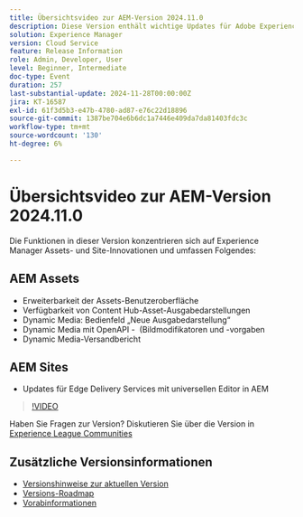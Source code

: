 ```yaml
---
title: Übersichtsvideo zur AEM-Version 2024.11.0
description: Diese Version enthält wichtige Updates für Adobe Experience Manager (AEM) Sites und Assets, einschließlich verbesserter Erweiterbarkeit der Benutzeroberfläche, neuer Ausgabedarstellungsoptionen, erweiterter Bildmodifikatoren und Verbesserungen für Edge Delivery Services mit dem universellen Editor in AEM.
solution: Experience Manager
version: Cloud Service
feature: Release Information
role: Admin, Developer, User
level: Beginner, Intermediate
doc-type: Event
duration: 257
last-substantial-update: 2024-11-28T00:00:00Z
jira: KT-16587
exl-id: 61f3d5b3-e47b-4780-ad87-e76c22d18896
source-git-commit: 1387be704e6b6dc1a7446e409da7da81403fdc3c
workflow-type: tm+mt
source-wordcount: '130'
ht-degree: 6%

---
```


# Übersichtsvideo zur AEM-Version 2024.11.0

Die Funktionen in dieser Version konzentrieren sich auf Experience Manager Assets- und Site-Innovationen und umfassen Folgendes:

## AEM Assets

* Erweiterbarkeit der Assets-Benutzeroberfläche&#x200B;
* Verfügbarkeit von Content Hub-Asset-Ausgabedarstellungen&#x200B;
* Dynamic Media: Bedienfeld „Neue Ausgabedarstellung“&#x200B;
* Dynamic Media mit OpenAPI - &#x200B; (Bildmodifikatoren und -vorgaben&#x200B;
* Dynamic Media-Versandbericht&#x200B;

## AEM Sites

* Updates für Edge Delivery Services mit &#x200B;universellen Editor in AEM

>[!VIDEO](https://video.tv.adobe.com/v/3440920/?learn=on&enablevpops)

Haben Sie Fragen zur Version?  Diskutieren Sie über die Version in [Experience League Communities](https://adobe.ly/3ZKpM0u)

## Zusätzliche Versionsinformationen

* [Versionshinweise zur aktuellen Version](https://experienceleague.adobe.com/docs/experience-manager-cloud-service/content/release-notes/home.html?lang=de)
* [Versions-Roadmap](https://experienceleague.adobe.com/docs/experience-manager-release-information/aem-release-updates/update-releases-roadmap.html?lang=de)
* [Vorabinformationen](https://experienceleague.adobe.com/docs/experience-manager-cloud-service/content/release-notes/prerelease.html)
